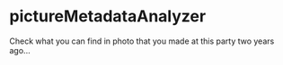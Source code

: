 # pictureMetadataAnalyzer
Check what you can find in photo that you made at this party two years ago...

